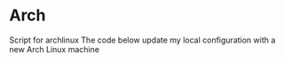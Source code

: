 # Arch
Script for archlinux 
The code below update my local configuration with a new Arch Linux machine 
